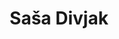 ---
SICRIS: 15295
draft: false
fixName: saša_divjak
lab: Laboratorij za računalniško grafiko in multimedije
labPos: Član laboratorija
location: FRI, 1. nadstropje
mailInfo: sasa.divjak@fri.uni-lj.si
officeHours: null
profName: prof. dr. Saša Divjak
profTitle: Zunanji sodelavec
telephoneInfo: 483, 260
title: Saša Divjak
---